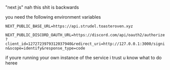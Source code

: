 "next js" nah this shit is backwards

you need the following environment variables

`NEXT_PUBLIC_BASE_URL=https://api.strudel.toasteroven.xyz`

`NEXT_PUBLIC_DISCORD_OAUTH_URL=https://discord.com/api/oauth2/authorize?client_id=1272723979312037940&redirect_uri=http://127.0.0.1:3000/signin&scope=identify&response_type=code`

if youre running your own instance of the service i trust u know what to do heree
